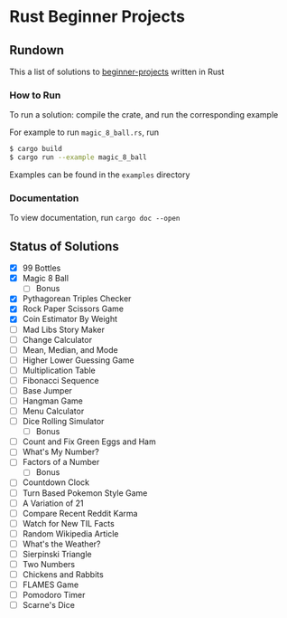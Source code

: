 # Rust Beginner Projects

## Rundown

This a list of solutions to [beginner-projects](https://github.com/jorgegonzalez/beginner-projects) written in Rust

### How to Run

To run a solution: compile the crate, and run the corresponding example

For example to run `magic_8_ball.rs`, run
```bash
$ cargo build
$ cargo run --example magic_8_ball
```

Examples can be found in the `examples` directory

### Documentation

To view documentation, run `cargo doc --open`

## Status of Solutions

- [x] 99 Bottles
- [x] Magic 8 Ball
  - [ ] Bonus
- [x] Pythagorean Triples Checker
- [x] Rock Paper Scissors Game
- [x] Coin Estimator By Weight
- [ ] Mad Libs Story Maker
- [ ] Change Calculator
- [ ] Mean, Median, and Mode
- [ ] Higher Lower Guessing Game
- [ ] Multiplication Table
- [ ] Fibonacci Sequence
- [ ] Base Jumper
- [ ] Hangman Game
- [ ] Menu Calculator
- [ ] Dice Rolling Simulator
  - [ ] Bonus
- [ ] Count and Fix Green Eggs and Ham
- [ ] What's My Number?
- [ ] Factors of a Number
  - [ ] Bonus
- [ ] Countdown Clock
- [ ] Turn Based Pokemon Style Game
- [ ] A Variation of 21
- [ ] Compare Recent Reddit Karma
- [ ] Watch for New TIL Facts
- [ ] Random Wikipedia Article
- [ ] What's the Weather?
- [ ] Sierpinski Triangle
- [ ] Two Numbers
- [ ] Chickens and Rabbits
- [ ] FLAMES Game
- [ ] Pomodoro Timer
- [ ] Scarne's Dice
